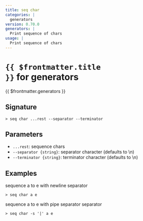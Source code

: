```yaml
---
title: seq char
categories: |
  generators
version: 0.70.0
generators: |
  Print sequence of chars
usage: |
  Print sequence of chars
---
```


# <code>{{ $frontmatter.title }}</code> for generators

<div class='command-title'>{{ $frontmatter.generators }}</div>

## Signature

```> seq char ...rest --separator --terminator```

## Parameters

 -  `...rest`: sequence chars
 -  `--separator {string}`: separator character (defaults to \n)
 -  `--terminator {string}`: terminator character (defaults to \n)

## Examples

sequence a to e with newline separator
```shell
> seq char a e
```

sequence a to e with pipe separator separator
```shell
> seq char -s '|' a e
```
